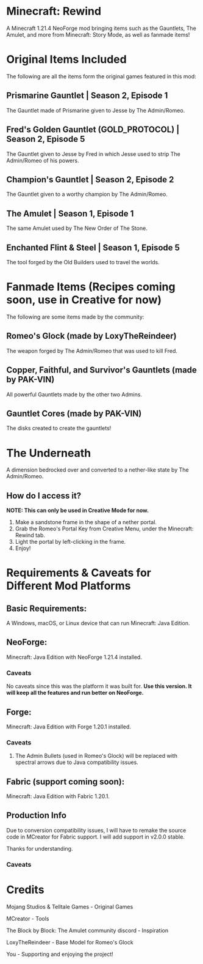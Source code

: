# Minecraft: Rewind
A Minecraft 1.21.4 NeoForge mod bringing items such as the Gauntlets, The Amulet, and more from Minecraft: Story Mode, as well as fanmade items!

# Original Items Included
The following are all the items form the original games featured in this mod:
## Prismarine Gauntlet | Season 2, Episode 1
The Gauntlet made of Prismarine given to Jesse by The Admin/Romeo.

## Fred's Golden Gauntlet (GOLD_PROTOCOL) | Season 2, Episode 5
The Gauntlet given to Jesse by Fred in which Jesse used to strip The Admin/Romeo of his powers.

## Champion's Gauntlet | Season 2, Episode 2
The Gauntlet given to a worthy champion by The Admin/Romeo.

## The Amulet | Season 1, Episode 1
The same Amulet used by The New Order of The Stone.

## Enchanted Flint & Steel | Season 1, Episode 5
The tool forged by the Old Builders used to travel the worlds.

# Fanmade Items (Recipes coming soon, use in Creative for now)
The following are some items made by the community:

## Romeo's Glock (made by LoxyTheReindeer)
The weapon forged by The Admin/Romeo that was used to kill Fred. 

## Copper, Faithful, and Survivor's Gauntlets (made by PAK-VIN)
All powerful Gauntlets made by the other two Admins.

## Gauntlet Cores (made by PAK-VIN)
The disks created to create the gauntlets!

# The Underneath
A dimension bedrocked over and converted to a nether-like state by The Admin/Romeo.

## How do I access it?

**NOTE: This can only be used in Creative Mode for now.**

1. Make a sandstone frame in the shape of a nether portal.
2. Grab the Romeo's Portal Key from Creative Menu, under the Minecraft: Rewind tab.
3. Light the portal by left-clicking in the frame.
4. Enjoy!

# Requirements & Caveats for Different Mod Platforms

## Basic Requirements:
A Windows, macOS, or Linux device that can run Minecraft: Java Edition.

## NeoForge:
Minecraft: Java Edition with NeoForge 1.21.4 installed.

### Caveats

No caveats since this was the platform it was built for.
**Use this version. It will keep all the features and run better on NeoForge.**

## Forge:
Minecraft: Java Edition with Forge 1.20.1 installed.

### Caveats

1. The Admin Bullets (used in Romeo's Glock) will be replaced with spectral arrows due to Java compatibility issues.

## Fabric (support coming soon):
Minecraft: Java Edition with Fabric 1.20.1.

## Production Info
Due to conversion compatibility issues, I will have to remake the source code in MCreator for Fabric support. I will add support in v2.0.0 stable.

Thanks for understanding.

### Caveats

# Credits

Mojang Studios & Telltale Games - Original Games

MCreator - Tools

The Block by Block: The Amulet community discord - Inspiration

LoxyTheReindeer - Base Model for Romeo's Glock

You - Supporting and enjoying the project!



